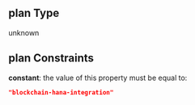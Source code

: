 ## plan Type

unknown

## plan Constraints

**constant**: the value of this property must be equal to:

```json
"blockchain-hana-integration"
```
